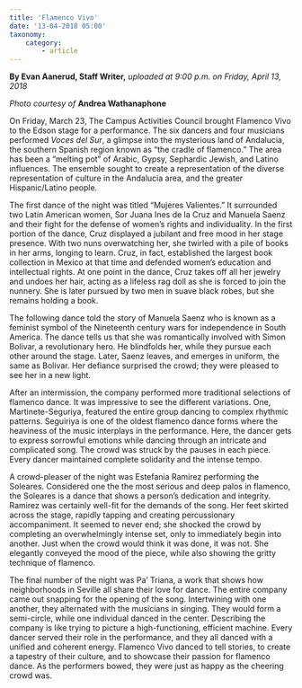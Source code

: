 ```yaml
---
title: 'Flamenco Vivo'
date: '13-04-2018 05:00'
taxonomy:
    category:
        - article
---
```


**By Evan Aanerud, Staff Writer,** _uploaded at 9:00 p.m. on Friday, April 13, 2018_

_Photo courtesy of_ **Andrea Wathanaphone**

On Friday, March 23, The Campus Activities Council brought Flamenco Vivo to the Edson stage for a performance. The six dancers and four musicians performed _Voces del Sur_, a glimpse into the mysterious land of Andalucia, the southern Spanish region known as “the cradle of flamenco.” The area has been a “melting pot” of Arabic, Gypsy, Sephardic Jewish, and Latino influences. The ensemble sought to create a representation of the diverse representation of culture in the Andalucia area, and the greater Hispanic/Latino people. 

The first dance of the night was titled “Mujeres Valientes.” It surrounded two Latin American women, Sor Juana Ines de la Cruz and Manuela Saenz and their fight for the defense of women’s rights and individuality. In the first portion of the dance, Cruz displayed a jubilant and free mood in her stage presence. With two nuns overwatching her, she twirled with a pile of books in her arms, longing to learn. Cruz, in fact, established the largest book collection in Mexico at that time and defended women’s education and intellectual rights. At one point in the dance, Cruz takes off all her jewelry and undoes her hair, acting as a lifeless rag doll as she is forced to join the nunnery. She is later pursued by two men in suave black robes, but she remains holding a book. 

The following dance told the story of Manuela Saenz who is known as a feminist symbol of the Nineteenth century wars for independence in South America. The dance tells us that she was romantically involved with Simon Bolivar, a revolutionary hero. He blindfolds her, while they pursue each other around the stage. Later, Saenz leaves, and emerges in uniform, the same as Bolivar. Her defiance surprised the crowd; they were pleased to see her in a new light. 

After an intermission, the company performed more traditional selections of flamenco dance. It was impressive to see the different variations. One, Martinete-Seguriya, featured the entire group dancing to complex rhythmic patterns. Seguiriya is one of the oldest flamenco dance forms where the heaviness of the music interplays in the performance. Here, the dancer gets to express sorrowful emotions while dancing through an intricate and complicated song. The crowd was struck by the pauses in each piece. Every dancer maintained complete solidarity and the intense tempo. 

A crowd-pleaser of the night was Estefania Ramirez performing the Soleares. Considered one the the most serious and deep palos in flamenco, the Soleares is a dance that shows a person’s dedication and integrity. Ramirez was certainly well-fit for the demands of the song. Her feet skirted across the stage, rapidly tapping and creating percussionary accompaniment. It seemed to never end; she shocked the crowd by completing an overwhelmingly intense set, only to immediately begin into another. Just when the crowd would think it was done, it was not. She elegantly conveyed the mood of the piece, while also showing the gritty technique of flamenco. 

The final number of the night was Pa’ Triana, a work that shows how neighborhoods in Seville all share their love for dance. The entire company came out snapping for the opening of the song. Intertwining with one another, they alternated with the musicians in singing. They would form a semi-circle, while one individual danced in the center. Describing the company is like trying to picture a high-functioning, efficient machine. Every dancer served their role in the performance, and they all danced with a unified and coherent energy. Flamenco Vivo danced to tell stories, to create a tapestry of their culture, and to showcase their passion for flamenco dance. As the performers bowed, they were just as happy as the cheering crowd was. 


